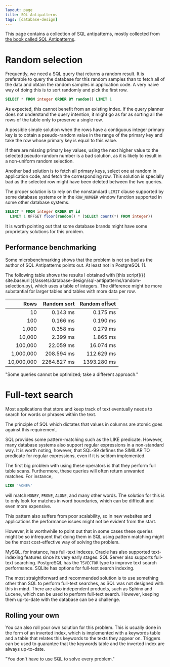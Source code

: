 ```yaml
---
layout: page
title: SQL Antipatterns
tags: [database-design]
---
```


This page contains a collection of SQL antipatterns, mostly collected from [the
book called SQL
Antipatterns](https://www.oreilly.com/library/view/sql-antipatterns/9781680500073/).

# Random selection

Frequently, we need a SQL query that returns a random result.
It is preferable to query the database for this random samples than to fetch
all of the data and obtain the random samples in application code.
A very naive way of doing this is to sort randomly and pick the first row.

```sql
SELECT * FROM integer ORDER BY random() LIMIT 1
```

As expected, this cannot benefit from an existing index. If the query planner
does not understand the query intention, it might go as far as sorting all the
rows of the table only to preserve a single row.

A possible simple solution when the rows have a contiguous integer primary key
is to obtain a pseudo-random value in the range of the primary key and take the
row whose primary key is equal to this value.

If there are missing primary key values, using the next higher value to the
selected pseudo-random number is a bad solution, as it is likely to result in a
non-uniform random selection.

Another bad solution is to fetch all primary keys, select one at random in
application code, and fetch the corresponding row. This solution is specially
bad as the selected row might have been deleted between the two queries.

The proper solution is to rely on the nonstandard `LIMIT` clause supported by
some database systems or in the `ROW_NUMBER` window function supported in some
other database systems.

```sql
SELECT * FROM integer ORDER BY id
  LIMIT 1 OFFSET floor(random() * (SELECT count(*) FROM integer))
```

It is worth pointing out that some database brands might have some proprietary
solutions for this problem.

## Performance benchmarking

Some microbenchmarking shows that the problem is not so bad as the author of
SQL Antipatterns points out. At least not in PostgreSQL 11.

The following table shows the results I obtained with [this script]({{
site.baseurl }}/assets/database-design/sql-antipatterns/random-selection.py),
which uses a table of integers. The difference might be more substantial for
larger tables and tables with more data per row.

Rows       | Random sort | Random offset
----------:| -----------:|-------------:
        10 |    0.143 ms |      0.175 ms
       100 |    0.166 ms |      0.190 ms
     1,000 |    0.358 ms |      0.279 ms
    10,000 |    2.399 ms |      1.865 ms
   100,000 |   22.059 ms |     16.074 ms
 1,000,000 |  208.594 ms |    112.629 ms
10,000,000 | 2264.827 ms |   1393.280 ms

"Some queries cannot be optimized; take a different approach."

# Full-text search

Most applications that store and keep track of text eventually needs to search
for words or phrases within the text.

The principle of SQL which dictates that values in columns are atomic goes
against this requirement.

SQL provides some pattern-matching such as the LIKE predicate. However, many
database systems also support regular expressions in a non-standard way. It is
worth noting, however, that SQL-99 defines the SIMILAR TO predicate for regular
expressions, even if it is seldom implemented.

The first big problem with using these operators is that they perform full
table scans. Furthermore, these queries will often return unwanted matches. For
instance,

```sql
LIKE '%ONE%'
```

will match `MONEY`, `PRONE`, `ALONE`, and many other words. The solution for
this is to only look for matches in word boundaries, which can be difficult and
even more expensive.

This pattern also suffers from poor scalability, so in new websites and
applications the performance issues might not be evident from the start.

However, it is worthwhile to point out that in some cases these queries might
be so infrequent that doing them in SQL using pattern matching might be the
most cost-effective way of solving the problem.

MySQL, for instance, has full-text indexes. Oracle has also supported
text-indexing features since its very early stages. SQL Server also supports
full-text searching. PostgreSQL has the `TSVECTOR` type to improve text search
performance. SQLite has options for full-text search indexing.

The most straightforward and recommended solution is to use something other
than SQL to perform full-text searches, as SQL was not designed with this in
mind. There are also independent products, such as Sphinx and Lucene, which can
be used to perform full-text search. However, keeping them up-to-date with the
database can be a challenge.

## Rolling your own

You can also roll your own solution for this problem. This is usually done in
the form of an inverted index, which is implemented with a keywords table and a
table that relates this keywords to the texts they appear on. Triggers can be
used to guarantee that the keywords table and the inverted index are always
up-to-date.

"You don't have to use SQL to solve every problem."
